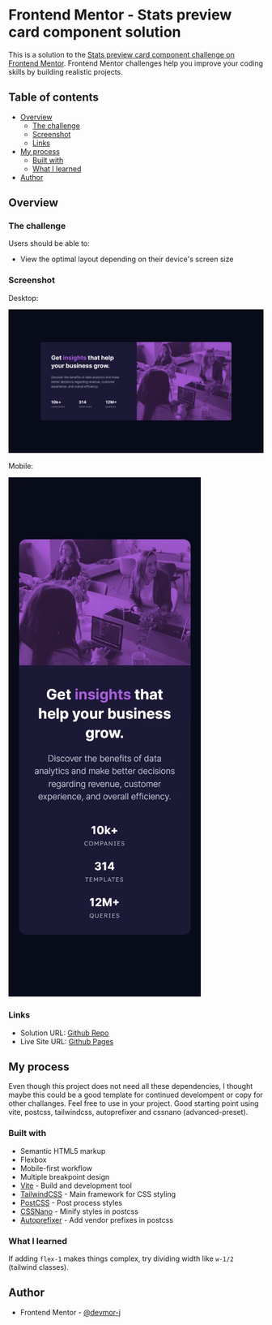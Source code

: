 # Frontend Mentor - Stats preview card component solution

This is a solution to the [Stats preview card component challenge on Frontend Mentor](https://www.frontendmentor.io/challenges/stats-preview-card-component-8JqbgoU62). Frontend Mentor challenges help you improve your coding skills by building realistic projects. 

## Table of contents

- [Overview](#overview)
  - [The challenge](#the-challenge)
  - [Screenshot](#screenshot)
  - [Links](#links)
- [My process](#my-process)
  - [Built with](#built-with)
  - [What I learned](#what-i-learned)
- [Author](#author)

## Overview

### The challenge

Users should be able to:

- View the optimal layout depending on their device's screen size

### Screenshot

Desktop:

![Desktop screenshot](./screenshot/Desktop%20-%20Stats%20preview%20card%20component.webp)

Mobile:

![Mobile screenshot](./screenshot/Mobile%20-%20Stats%20preview%20card%20component.webp)

### Links

- Solution URL: [Github Repo](https://github.com/devmor-j/fm-stats-preview-card-component)
- Live Site URL: [Github Pages](https://devmor-j.github.io/fm-stats-preview-card-component/)

## My process

Even though this project does not need all these dependencies, I thought maybe this could be a good template for continued develompent or copy for other challanges. Feel free to use in your project. Good starting point using vite, postcss, tailwindcss, autoprefixer and cssnano (advanced-preset).

### Built with

- Semantic HTML5 markup
- Flexbox
- Mobile-first workflow
- Multiple breakpoint design
- [Vite](https://vitejs.dev/) - Build and development tool
- [TailwindCSS](https://tailwindcss.com/) - Main framework for CSS styling
- [PostCSS](https://postcss.org/) - Post process styles
- [CSSNano](https://cssnano.co/) - Minify styles in postcss
- [Autoprefixer](https://autoprefixer.github.io/) - Add vendor prefixes in postcss

### What I learned

If adding `flex-1` makes things complex, try dividing width like `w-1/2` (tailwind classes).

## Author

- Frontend Mentor - [@devmor-j](https://www.frontendmentor.io/profile/devmor-j)
